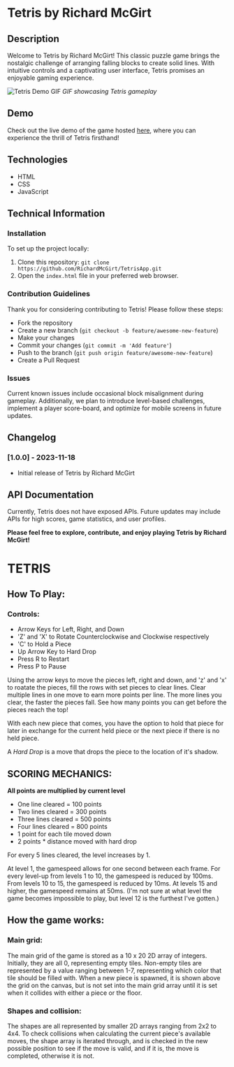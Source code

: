 # Tetris by Richard McGirt

## Description

Welcome to Tetris by Richard McGirt! This classic puzzle game brings the nostalgic challenge of arranging falling blocks to create solid lines. With intuitive controls and a captivating user interface, Tetris promises an enjoyable gaming experience.

![Tetris Demo GIF](demo.gif)
*GIF showcasing Tetris gameplay*

## Demo

Check out the live demo of the game hosted [here](link_to_demo), where you can experience the thrill of Tetris firsthand!

## Technologies

- HTML
- CSS
- JavaScript

## Technical Information

### Installation
To set up the project locally:
1. Clone this repository: `git clone https://github.com/RichardMcGirt/TetrisApp.git`
2. Open the `index.html` file in your preferred web browser.

### Contribution Guidelines
Thank you for considering contributing to Tetris! Please follow these steps:
- Fork the repository
- Create a new branch (`git checkout -b feature/awesome-new-feature`)
- Make your changes
- Commit your changes (`git commit -m 'Add feature'`)
- Push to the branch (`git push origin feature/awesome-new-feature`)
- Create a Pull Request

### Issues
Current known issues include occasional block misalignment during gameplay. Additionally, we plan to introduce level-based challenges, implement a player score-board, and optimize for mobile screens in future updates.

## Changelog

### [1.0.0] - 2023-11-18
- Initial release of Tetris by Richard McGirt

## API Documentation

Currently, Tetris does not have exposed APIs. Future updates may include APIs for high scores, game statistics, and user profiles.


**Please feel free to explore, contribute, and enjoy playing Tetris by Richard McGirt!**


# TETRIS

## How To Play:
### Controls:
- Arrow Keys for Left, Right, and Down
- 'Z' and 'X' to Rotate Counterclockwise and Clockwise respectively
- 'C' to Hold a Piece
- Up Arrow Key to Hard Drop
- Press R to Restart
- Press P to Pause

Using the arrow keys to move the pieces left, right and down, and 'z' and 'x' to roatate the pieces, fill the rows with set pieces to clear lines. Clear multiple lines in one move to earn more points per line. The more lines you clear, the faster the pieces fall. See how many points you can get before the pieces reach the top!

With each new piece that comes, you have the option to hold that piece for later in exchange for the current held piece or the next piece if there is no held piece.

A *Hard Drop* is a move that drops the piece to the location of it's shadow.

## SCORING MECHANICS:
**All points are multiplied by current level**
- One line cleared = 100 points
- Two lines cleared = 300 points
- Three lines cleared = 500 points
- Four lines cleared = 800 points
- 1 point for each tile moved down
- 2 points * distance moved with hard drop

For every 5 lines cleared, the level increases by 1.

At level 1, the gamespeed allows for one second between each frame. For every level-up from levels 1 to 10, the gamespeed is reduced by 100ms. From levels 10 to 15, the gamespeed is reduced by 10ms. At levels 15 and higher, the gamespeed remains at 50ms. (I'm not sure at what level the game becomes impossible to play, but level 12 is the furthest I've gotten.)

## How the game works:
### Main grid:
The main grid of the game is stored as a 10 x 20 2D array of integers. Initially, they are all 0, representing empty tiles. Non-empty tiles are represented by a value ranging between 1-7, representing which color that tile should be filled with. When a new piece is spawned, it is shown above the grid on the canvas, but is not set into the main grid array until it is set when it collides with either a piece or the floor.

### Shapes and collision:
The shapes are all represented by smaller 2D arrays ranging from 2x2 to 4x4. To check collisions when calculating the current piece's available moves, the shape array is iterated through, and is checked in the new possible position to see if the move is valid, and if it is, the move is completed, otherwise it is not.
